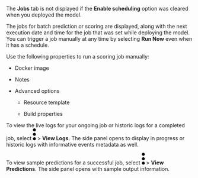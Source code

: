 The **Jobs** tab is not displayed if the **Enable scheduling** option was cleared when you deployed the model.

The jobs for batch prediction or scoring are displayed, along with the next execution date and time for the job that was set while deploying the model. You can trigger a job manually at any time by selecting **Run Now** even when it has a schedule.

Use the following properties to run a scoring job manually:

-   Docker image


-   Notes


-   Advanced options

    -   Resource template


    -   Build properties


To view the live logs for your ongoing job or historic logs for a completed job, select ![kebab menu](Images/kxu1689287376217.svg) > **View Logs**. The side panel opens to display in progress or historic logs with informative events metadata as well.

To view sample predictions for a successful job, select ![kebab menu](Images/kxu1689287376217.svg) > **View Predictions**. The side panel opens with sample output information.

